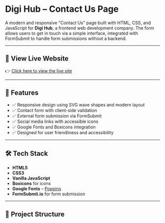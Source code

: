 # Digi Hub – Contact Us Page

A modern and responsive "Contact Us" page built with HTML, CSS, and JavaScript for **Digi Hub**, a frontend web development company. The form allows users to get in touch via a simple interface, integrated with FormSubmit to handle form submissions without a backend.

---

## 🔗 View Live Website

👉 [Click here to view the live site](https://vickies-projects.github.io/landing-page/)

---

## 📌 Features

- ✅ Responsive design using SVG wave shapes and modern layout  
- ✅ Contact form with client-side validation  
- ✅ External form submission via FormSubmit  
- ✅ Social media links with accessible icons  
- ✅ Google Fonts and Boxicons integration  
- ✅ Designed for user friendliness and accessibility  

---

## 🛠️ Tech Stack

- **HTML5**
- **CSS3**
- **Vanilla JavaScript**
- **Boxicons** for icons
- **Google Fonts** – [Poppins](https://fonts.google.com/specimen/Poppins)
- **FormSubmit.io** for form submission

---

## 📂 Project Structure

